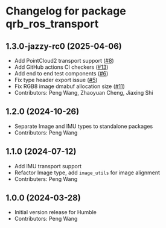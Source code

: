 # Changelog for package qrb_ros_transport

## 1.3.0-jazzy-rc0 (2025-04-06)

- Add PointCloud2 transport support ([#8](https://github.com/quic-qrb-ros/qrb_ros_transport/pull/8))
- Add GitHub actions CI checkers ([#13](https://github.com/quic-qrb-ros/qrb_ros_transport/pull/13))
- Add end to end test components ([#6](https://github.com/quic-qrb-ros/qrb_ros_transport/pull/6))
- Fix type header export issue ([#5](https://github.com/quic-qrb-ros/qrb_ros_transport/pull/5))
- Fix RGB8 image dmabuf allocation size ([#11](https://github.com/quic-qrb-ros/qrb_ros_transport/pull/11))
- Contributors: Peng Wang, Zhaoyuan Cheng, Jiaxing Shi

## 1.2.0 (2024-10-26)

- Separate Image and IMU types to standalone packages
- Contributors: Peng Wang

## 1.1.0 (2024-07-12)

- Add IMU transport support
- Refactor Image type, add `image_utils` for image alignment
- Contributers: Peng Wang

## 1.0.0 (2024-03-28)

- Initial version release for Humble
- Contributors: Peng Wang
